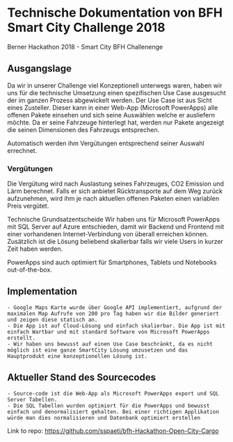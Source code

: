 # Technische Dokumentation von BFH Smart City Challenge 2018
Berner Hackathon 2018 - Smart City BFH Challenenge

## Ausgangslage
Da wir in unserer Challenge viel Konzeptionell unterwegs waren, haben wir uns für die technische Umsetzung einen spezifischen Use Case ausgesucht der im ganzen Prozess abgewickelt werden. Der Use Case ist aus Sicht eines Zusteller. Dieser kann in einer Web-App (Microsoft PowerApps) alle offenen Pakete einsehen und sich seine Auswählen welche er ausliefern möchte.
Da er seine Fahrzeuge hinterlegt hat, werden nur Pakete angezeigt die seinen Dimensionen des Fahrzeugs entsprechen. 

Automatisch werden ihm Vergütungen entsprechend seiner Auswahl errechnet.

### Vergütungen
Die Vergütung wird nach Auslastung seines Fahrzeuges, CO2 Emission und Lärm berechnet. Falls er sich anbietet Rücktransporte auf dem Weg zurück aufzunehmen, wird ihm je nach aktuellen offenen Paketen einen variablen Preis vergütet.

Technische Grundsatzentscheide
Wir haben uns für Microsoft PowerApps mit SQL Server auf Azure entschieden, damit wir Backend und Frontend mit einer vorhandenen Internet-Verbindung von überall erreichen können. Zusätzlich ist die Lösung beliebend skalierbar falls wir viele Users in kurzer Zeit haben werden.

PowerApps sind auch optimiert für Smartphones, Tablets und Notebooks out-of-the-box.

## Implementation
	- Google Maps Karte wurde über Google API implementiert, aufgrund der maximalen Map Aufrufe von 200 pro Tag haben wir die Bilder generiert und zeigen diese statisch an.
	- Die App ist auf Cloud-Lösung und einfach skalierbar. Die App ist mit einfach Wartbar und mit standard Software von Microsoft PowerApps erstellt.
	- Wir haben uns bewusst auf einen Use Case beschränkt, da es nicht möglich ist eine ganze SmartCity Lösung umzusetzen und das Hauptprodukt eine konzeptionellen Lösung ist.

## Aktueller Stand des Sourcecodes
	- Source-code ist die Web-App als Microsoft PowerApps export und SQL Server Tabellen.
	- Die SQL Tabellen wurden optimiert für die PowerApps und bewusst einfach und denormalisiert gehalten. Bei einer richtigen Applikation würde man dies normalisieren und Datenbank optimiert erstellen
Link to repo: https://github.com/sspaeti/bfh-Hackathon-Open-City-Cargo
